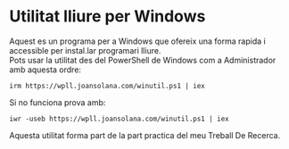 # Utilitat lliure per Windows
Aquest es un programa per a Windows que ofereix una forma rapida i accessible per instal.lar programari lliure.  
Pots usar la utilitat des del PowerShell de Windows com a Administrador amb aquesta ordre:  
```
irm https://wpll.joansolana.com/winutil.ps1 | iex
```
Si no funciona prova amb:  
```
iwr -useb https://wpll.joansolana.com/winutil.ps1 | iex
```
Aquesta utilitat forma part de la part practica del meu Treball De Recerca.